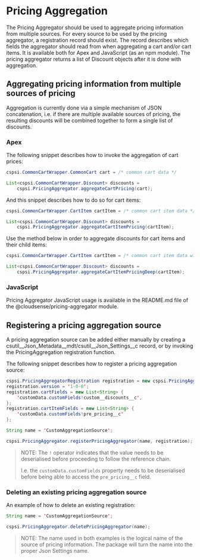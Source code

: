 # Pricing Aggregation

The Pricing Aggregator should be used to aggregate pricing information from multiple sources. For every source to be used by the pricing aggregator, a registration record should exist.
The record describes which fields the aggregator should read from when aggregating a cart and/or cart items.
It is available both for Apex and JavaScript (as an npm module). The pricing aggregator returns a list of Discount objects after it is done with aggregation.

## Aggregating pricing information from multiple sources of pricing

Aggregation is currently done via a simple mechanism of JSON concatenation, i.e. if there are multiple available sources of pricing, the resulting discounts will be combined together to form a single list of discounts.

### Apex

The following snippet describes how to invoke the aggregation of cart prices:

```Java
cspsi.CommonCartWrapper.CommonCart cart = /* common cart data */

List<cspsi.CommonCartWrapper.Discount> discounts =
    cspsi.PricingAggregator.aggregateCartPricing(cart);
```

And this snippet describes how to do so for cart items:

```Java
cspsi.CommonCartWrapper.CartItem cartItem = /* common cart item data */

List<cspsi.CommonCartWrapper.Discount> discounts =
    cspsi.PricingAggregator.aggregateCartItemPricing(cartItem);
```

Use the method below in order to aggregate discounts for cart items and their child items:

```Java
cspsi.CommonCartWrapper.CartItem cartItem = /* common cart item data with child items */

List<cspsi.CommonCartWrapper.Discount> discounts =
    cspsi.PricingAggregator.aggregateCartItemPricingDeep(cartItem);
```

### JavaScript

Pricing Aggregator JavaScript usage is available in the README.md file of the @cloudsense/pricing-aggregator module.

## Registering a pricing aggregation source

A pricing aggregation source can be added either manually by creating a csutil\_\_Json_Metadata\_\_mdt/csutil\_\_Json_Settings\_\_c record, or by invoking the PricingAggregation registration function.

The following snippet describes how to register a pricing aggregation source:

```Java
cspsi.PricingAggregatorRegistration registration = new cspsi.PricingAggregatorRegistration();
registration.version = '1-0-0';
registration.cartFields = new List<String> {
    'customData.customFields!custom__discounts__c',
};
registration.cartItemFields = new List<String> {
    'customData.customFields!pre_pricing__c'
};

String name = 'CustomAggregationSource';

cspsi.PricingAggregator.registerPricingAggregator(name, registration);
```

> NOTE: The `!` operator indicates that the value needs to be deserialised before proceeding to follow the reference chain.
>
> I.e. the `customData.customFields` property needs to be deserialised before being able to access the `pre_pricing__c` field.

### Deleting an existing pricing aggregation source

An example of how to delete an existing registration:

```Java
String name = 'CustomAggregationSource';

cspsi.PricingAggregator.deletePricingAggregator(name);
```

> NOTE: The name used in both examples is the logical name of the source of pricing information. The package will turn the name into the proper Json Settings name.

